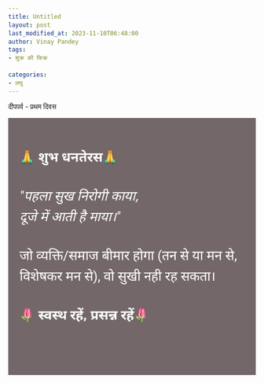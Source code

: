 ```yaml
---
title: Untitled
layout: post
last_modified_at: 2023-11-10T06:48:00
author: Vinay Pandey
tags:
- शुक्र की फिक्र

categories:
- लघु
---
```

दीपपर्व - प्रथम दिवस


![IMG-20231110-WA0001.jpg](/images/IMG-20231110-WA0001.jpg)

